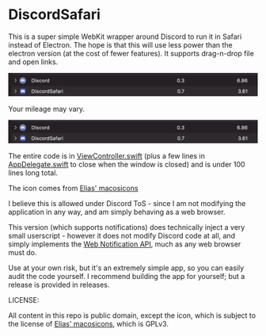 # DiscordSafari
This is a super simple WebKit wrapper around Discord to run it in Safari instead of Electron. The hope is that this will use less power than the electron 
version (at the cost of fewer features). It supports drag-n-drop file and open links.

![Energy usage: 6.8 to 3.6](energy_usage.png)

Your mileage may vary.

![Energy usage: 6.8 to 3.6](energy_usage.png)

The entire code is in [ViewController.swift](DiscordSafari/ViewController.swift) (plus a few lines in  [AppDelegate.swift](DiscordSafari/AppDelegate.swift) to close when the window is closed)  and is under 100 lines long total.

The icon comes from [Elias' macosicons](https://github.com/elrumo/macOS_Big_Sur_icons_replacements)

I believe this is allowed under Discord ToS - since I am not modifying the application in any way, and am simply behaving as a web browser.

This version (which supports notifications) does technically inject a very small userscript - however it does not modify Discord code at all, and simply implements the [Web Notification API](https://developer.mozilla.org/en-US/docs/Web/API/Notification), much as any web browser must do.

Use at your own risk, but it's an extremely simple app, so you can easily audit the code yourself. I recommend building the app for yourself; but a release is provided in releases.

LICENSE:

All content in this repo is public domain, except the icon, which is subject to the license of [Elias' macosicons](https://github.com/elrumo/macOS_Big_Sur_icons_replacements), which is GPLv3.
